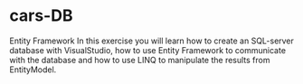 # cars-DB
Entity Framework In this exercise you will learn how to create an SQL-server database with VisualStudio, how to use Entity Framework to communicate with the database and how to use LINQ to manipulate the results from EntityModel. 
